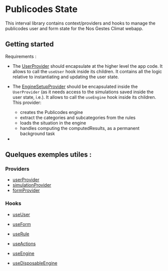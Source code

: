 # Publicodes State

This interval library contains context/providers and hooks to manage the publicodes user and form state for the Nos Gestes Climat webapp.

## Getting started

Requirements :
- The [UserProvider](./userProvider/provider.ts) should encapsulate at the higher level the app code. It allows to call the `useUser` hook inside its children. It contains all the logic relative to instantiating and updating the user state.

- The [EngineSetupProvider](./engineSetup/provider.ts) should be encapsulated inside the `UserProvider` (as it needs access to the simulations saved inside the user state, i.e.). It allows to call the `useEngine` hook inside its children. This provider: 
  - creates the Publicodes engine
  - extract the categories and subcategories from the rules
  - loads the situation in the engine
  - handles computing the computedResults, as a permanent background task

-

## Quelques exemples utiles :

### Providers

- [userProvider](./userProvider/index.ts)
- [simulationProvider](./simulationProvider/index.ts)
- [formProvider](./formProvider/index.ts)

### Hooks

- [useUser](./useUser/index.ts)

- [useForm](./useForm/index.ts)

- [useRule](./useRule/index.ts)
- [useActions](./useUser/index.ts)

- [useEngine](./useEngine/index.ts)
- [useDisposableEngine](./useDisposableEngine/index.ts)

